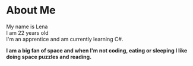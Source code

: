 # About Me 
My name is Lena\
I am 22 years old\
I'm an apprentice and am currently learning C#.



**I am a big fan of space and when I'm not coding, eating or sleeping I like doing space puzzles and reading.**

<!-- ![milchstrasse](https://github.com/Lena67/Lena67/assets/150011093/009a9507-d880-4934-a4af-fb3e7f275d31) -->

<!--
**Lena67/Lena67** is a ✨ _special_ ✨ repository because its `README.md` (this file) appears on your GitHub profile.

Here are some ideas to get you started:

- 🔭 I’m currently working on ...
- 🌱 I’m currently learning ...
- 👯 I’m looking to collaborate on ...
- 🤔 I’m looking for help with ...
- 💬 Ask me about ...
- 📫 How to reach me: ...
- 😄 Pronouns: ...
- ⚡ Fun fact: ...
-->
